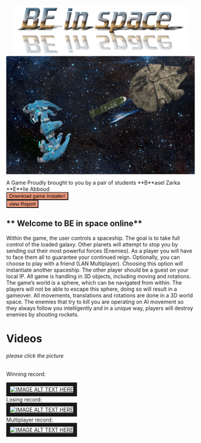 <p align="center">
<img align="center" src="Space%20Invaders/Assets/Textures/Backgrounds/cooltext327947084721570.png?raw=true">
<img align="center" src="Space%20Invaders/enemy_Player.png?raw=true">
  </p>

<div>
A Game Proudly brought to you by a pair of students
**B**asel Zarka
**E**lie Abboud
</div>

<form method="get" action="Space%20Invaders/Installer/BE%20In%20Space%20Setup%20(x86).exe">
<button type="submit" style="background-color:darksalmon">Download game installer!</button>
</form> <form method="get" action="Space%20Invaders/BE%20in%20space.pdf">
<button type="submit" style="background-color:darksalmon">view Report</button>
</form>



## ** Welcome to BE in space online**
Within the game, the user controls a spaceship. The goal is to take full control of the loaded galaxy. Other planets will attempt to stop you by sending out their most powerful forces (Enemies). As a player you will have to face them all to guarantee your continued reign.
Optionally, you can choose to play with a friend (LAN Multiplayer). Choosing this option will instantiate another spaceship. The other player should be a guest on your local IP.
All game is handling in 3D objects, including moving and rotations.
The game’s world is a sphere, which can be navigated from within. The players will not be able to escape this sphere, doing so will result in a gameover. All movements, translations and rotations are done in a 3D world space.
The enemies that try to kill you are operating on AI movement so they always follow you intelligently and in a unique way, players will destroy enemies by shooting rockets.

# Videos
###### please click the picture
Winning record:
<div>
  <a href="https://youtu.be/QLRNUXMx4gI" target="_blank"><img src="https://img.youtube.com/vi/QLRNUXMx4gI/default.jpg" 
alt="IMAGE ALT TEXT HERE" width="240" height="180" border="10" /></a>
</div>
Losing record:
<div>
  <a href="https://youtu.be/u92ehvq_rkw" target="_blank"><img src="https://img.youtube.com/vi/u92ehvq_rkw/default.jpg" 
alt="IMAGE ALT TEXT HERE" width="240" height="180" border="10" /></a>
</div>
Multiplayer record:
<div>
  <a href="https://youtu.be/IlFRskMIhyQ" target="_blank"><img src="https://img.youtube.com/vi/IlFRskMIhyQ/default.jpg" 
alt="IMAGE ALT TEXT HERE" width="240" height="180" border="10" /></a>
</div>
